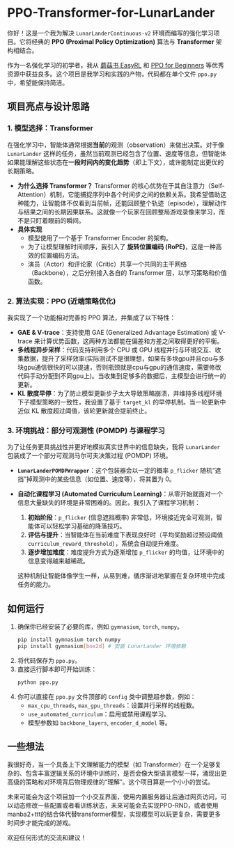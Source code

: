 # PPO-Transformer-for-LunarLander

你好！这是一个我为解决 `LunarLanderContinuous-v2` 环境而编写的强化学习项目。它将经典的 **PPO (Proximal Policy Optimization)** 算法与 **Transformer** 架构相结合。

作为一名强化学习的初学者，我从 [蘑菇书 EasyRL](https://github.com/datawhalechina/easy-rl) 和 [PPO for Beginners](https://github.com/ericyangyu/PPO-for-Beginners) 等优秀资源中获益良多。这个项目是我学习和实践的产物，代码都在单个文件 `ppo.py` 中，希望能保持简洁。

## 项目亮点与设计思路

### 1. 模型选择：Transformer

在强化学习中，智能体通常根据**当前**的观测（observation）来做出决策。对于像 `LunarLander` 这样的任务，虽然当前观测已经包含了位置、速度等信息，但智能体如果能理解这些状态在**一段时间内的变化趋势**（即上下文），或许能制定出更优的长期策略。

- **为什么选择 Transformer？**
  Transformer 的核心优势在于其自注意力（Self-Attention）机制，它能捕捉序列中各个时间步之间的依赖关系。我希望借助这种能力，让智能体不仅看到当前帧，还能回顾整个轨迹（episode），理解动作与结果之间的长期因果联系。这就像一个玩家在回顾整局游戏录像来学习，而不是只盯着眼前的瞬间。
- **具体实现**
  - 模型使用了一个基于 Transformer Encoder 的架构。
  - 为了让模型理解时间顺序，我引入了 **旋转位置编码 (RoPE)**，这是一种高效的位置编码方法。
  - 演员（Actor）和评论家（Critic）共享一个共同的主干网络（Backbone），之后分别接入各自的 Transformer 层，以学习策略和价值函数。

### 2. 算法实现：PPO (近端策略优化)

我实现了一个功能相对完善的 PPO 算法，并集成了以下特性：

- **GAE & V-trace**：支持使用 GAE (Generalized Advantage Estimation) 或 V-trace 来计算优势函数，这两种方法都能在偏差和方差之间取得更好的平衡。
- **多线程异步采样**：代码支持利用多个 CPU 或 GPU 线程并行与环境交互、收集数据，提升了采样效率(实际测试不是很理想，如果有多块gpu并且cpu与多块gpu通信很快的可以提速，否则瓶颈就是cpu与gpu的通信速度，需要修改代码手动分配到不同gpu上)。当收集到足够多的数据后，主模型会进行统一的更新。
- **KL 散度早停**：为了防止模型更新步子太大导致策略崩溃，并维持多线程环境下子模型策略的一致性，我设置了基于 `target_kl` 的早停机制。当一轮更新中近似 KL 散度超过阈值，该轮更新就会提前终止。

### 3. 环境挑战：部分可观测性 (POMDP) 与课程学习

为了让任务更具挑战性并更好地模拟真实世界中的信息缺失，我将 `LunarLander` 包装成了一个部分可观测马尔可夫决策过程 (POMDP) 环境。

- **`LunarLanderPOMDPWrapper`**：这个包装器会以一定的概率 `p_flicker` 随机“遮挡”掉观测中的某些信息（如位置、速度等），将其置为 0。
- **自动化课程学习 (Automated Curriculum Learning)**：从零开始就面对一个信息大量缺失的环境是非常困难的。因此，我引入了课程学习机制：
  1.  **初始阶段**：`p_flicker` (信息遮挡概率) 非常低，环境接近完全可观测，智能体可以轻松学习基础的降落技巧。
  2.  **评估与提升**：当智能体在当前难度下表现良好时（平均奖励超过预设阈值 `curriculum_reward_threshold`），系统会自动提升难度。
  3.  **逐步增加难度**：难度提升方式为逐渐增加 `p_flicker` 的均值，让环境中的信息变得越来越稀疏。
  
  这种机制让智能体像学生一样，从易到难，循序渐进地掌握在复杂环境中完成任务的能力。

## 如何运行

1.  确保你已经安装了必要的库，例如 `gymnasium`, `torch`, `numpy`。
    ```bash
    pip install gymnasium torch numpy
    pip install gymnasium[box2d] # 安装 LunarLander 环境依赖
    ```
2.  将代码保存为 `ppo.py`。
3.  直接运行脚本即可开始训练：
    ```bash
    python ppo.py
    ```
4.  你可以直接在 `ppo.py` 文件顶部的 `Config` 类中调整超参数，例如：
    -   `max_cpu_threads`, `max_gpu_threads`：设置并行采样的线程数。
    -   `use_automated_curriculum`：启用或禁用课程学习。
    -   模型参数如 `backbone_layers`, `encoder_d_model` 等。

## 一些想法

我很好奇，当一个具备上下文理解能力的模型（如 Transformer）在一个足够复杂的、包含丰富逻辑关系的环境中训练时，是否会像大型语言模型一样，涌现出更高级的策略和对环境背后物理规律的“理解”。这个项目算是一个小小的尝试。  
  
未来可能会为这个项目加一个小交互界面，使用内置服务器让后通过网页访问，可以动态修改一些配置或者看训练状态，未来可能会去实现PPO-RND，或者使用manba2+ttt的结合体代替transformer模型，实现模型可以玩更复杂，需要更多时间步才能完成的游戏。  
  
欢迎任何形式的交流和建议！  
